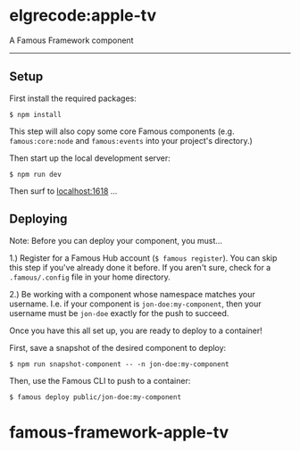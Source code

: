 # elgrecode:apple-tv

A Famous Framework component

- - - -

## Setup

First install the required packages:

    $ npm install

This step will also copy some core Famous components (e.g. `famous:core:node` and `famous:events` into your project's directory.)

Then start up the local development server:

    $ npm run dev

Then surf to [localhost:1618](http://localhost:1618) ...

## Deploying

Note: Before you can deploy your component, you must...

1.) Register for a Famous Hub account (`$ famous register`). You can skip this step if you've already done it before. If you aren't sure, check for a `.famous/.config` file in your home directory.

2.) Be working with a component whose namespace matches your username. I.e. if your component is `jon-doe:my-component`, then your username must be `jon-doe` exactly for the push to succeed.

Once you have this all set up, you are ready to deploy to a container!

First, save a snapshot of the desired component to deploy:

    $ npm run snapshot-component -- -n jon-doe:my-component

Then, use the Famous CLI to push to a container:

    $ famous deploy public/jon-doe:my-component
# famous-framework-apple-tv
